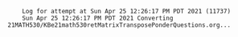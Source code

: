         Log for attempt at Sun Apr 25 12:26:17 PM PDT 2021 (11737)
        Sun Apr 25 12:26:17 PM PDT 2021 Converting 21MATH530/KBe21math530retMatrixTransposePonderQuestions.org...
